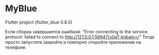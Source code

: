 # MyBlue
Flutter project (flutter_blue 0.8.0)

Если сборка завершается ошибкой:
"Error connecting to the service protocol: failed to connect to http://127.0.0.1:56647/x0aT-knbalo=/"
Тогда просто запустите закройте и повторно откройте приложение на телефоне.
